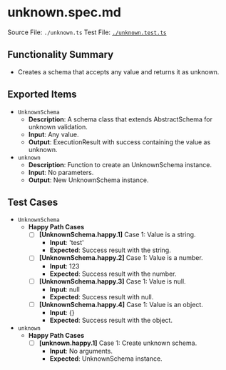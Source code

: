 # unknown.spec.md

Source File: `./unknown.ts`
Test File: [`./unknown.test.ts`](./unknown.test.ts)

## Functionality Summary
- Creates a schema that accepts any value and returns it as unknown.

## Exported Items
- `UnknownSchema`
    - **Description**: A schema class that extends AbstractSchema for unknown validation.
    - **Input**: Any value.
    - **Output**: ExecutionResult with success containing the value as unknown.
- `unknown`
    - **Description**: Function to create an UnknownSchema instance.
    - **Input**: No parameters.
    - **Output**: New UnknownSchema instance.

## Test Cases
- `UnknownSchema`
    - **Happy Path Cases**
        - [ ] **[UnknownSchema.happy.1]** Case 1: Value is a string.
            - **Input**: 'test'
            - **Expected**: Success result with the string.
        - [ ] **[UnknownSchema.happy.2]** Case 1: Value is a number.
            - **Input**: 123
            - **Expected**: Success result with the number.
        - [ ] **[UnknownSchema.happy.3]** Case 1: Value is null.
            - **Input**: null
            - **Expected**: Success result with null.
        - [ ] **[UnknownSchema.happy.4]** Case 1: Value is an object.
            - **Input**: {}
            - **Expected**: Success result with the object.
- `unknown`
    - **Happy Path Cases**
        - [ ] **[unknown.happy.1]** Case 1: Create unknown schema.
            - **Input**: No arguments.
            - **Expected**: UnknownSchema instance.
